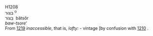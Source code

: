 H1208  
בּצור <sup>o</sup>  
בָּצוֹר ‎ bâtsôr  
*baw-tsore‘*  
From [1219](h1219) *inaccessible*, that is, *lofty: -* vintage \[by
confusion with [1210](h1210) .  
